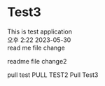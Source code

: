 # Test3
This is test application    
오후 2:22 2023-05-30    
read me file change    
    
readme file change2    

pull test
PULL TEST2
Pull Test3
